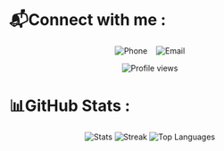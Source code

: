 # 📬Connect with me :

<p align="center">
  <a href="tel:+919424998906" style="text-decoration:none;">
    <img src="https://img.shields.io/badge/Phone-9424998906-blue?style=for-the-badge&logo=phone&logoColor=white" alt="Phone">
  </a>
  &nbsp;&nbsp;
  <a href="mailto:danishali9575@gmail.com" style="text-decoration:none;">
    <img src="https://img.shields.io/badge/Email-danishali9575%40gmail.com-red?style=for-the-badge&logo=gmail&logoColor=white" alt="Email">
  </a>
</p>

<p align="center">
  <img src="https://komarev.com/ghpvc/?username=BigAchiever&label=Profile%20views&color=0e75b6&style=flat-square" alt="Profile views" />
</p>


# 📊GitHub Stats :
<div align="center">

  <img src="https://github-readme-stats.vercel.app/api?username=BigAchiever&theme=midnight-purple&hide_border=true&include_all_commits=false&count_private=false" alt="Stats" />
  <img src="https://github-readme-streak-stats.herokuapp.com/?user=BigAchiever&theme=midnight-purple&hide_border=true" alt="Streak" />
  <img src="https://github-readme-stats.vercel.app/api/top-langs/?username=BigAchiever&theme=midnight-purple&hide_border=true&include_all_commits=false&count_private=false&layout=compact" alt="Top Languages" />
</div>


